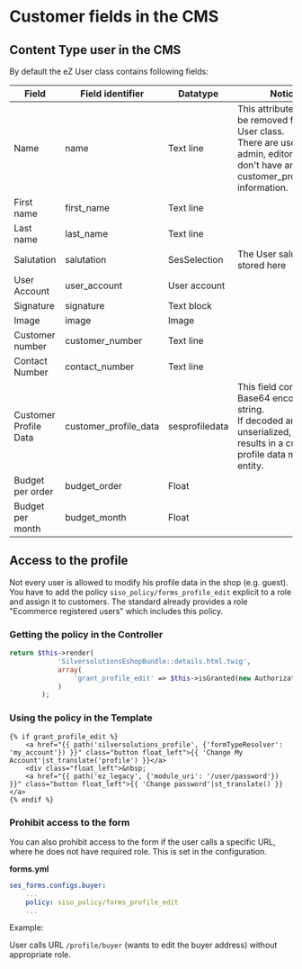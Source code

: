# Customer fields in the CMS

## Content Type user in the CMS

By default the eZ User class contains following fields:

|Field|Field identifier|Datatype|Notice|
|--- |--- |--- |--- |
|Name|name|Text line|This attribute can not be removed from the User class.</br>There are users (like admin, editors) who don't have any customer_profile_data information.|
|First name|first_name|Text line||
|Last name|last_name|Text line||
|Salutation|salutation|SesSelection|The User salutation is stored here|
|User Account|user_account|User account||
|Signature|signature|Text block||
|Image|image|Image||
|Customer number|customer_number|Text line||
|Contact Number|contact_number|Text line||
|Customer Profile Data|customer_profile_data|sesprofiledata|This field contains a Base64 encoded string.</br>If decoded and unserialized, this results in a customer profile data model entity.|
|Budget per order|budget_order|Float||
|Budget per month|budget_month|Float||

## Access to the profile

Not every user is allowed to modify his profile data in the shop (e.g. guest). You have to add the policy `siso_policy/forms_profile_edit` explicit to a role and assign it to customers. The standard already provides a role "Ecommerce registered users" which includes this policy. 

### Getting the policy in the Controller

``` php
return $this->render(
            'SilversolutionsEshopBundle::details.html.twig',
            array(
                'grant_profile_edit' => $this->isGranted(new AuthorizationAttribute('siso_policy', 'forms_profile_edit')),
            )
        );
```

### Using the policy in the Template

``` html+twig
{% if grant_profile_edit %}
    <a href="{{ path('silversolutions_profile', {'formTypeResolver': 'my_account'}) }}" class="button float_left">{{ 'Change My Account'|st_translate('profile') }}</a>
    <div class="float_left">&nbsp;
    <a href="{{ path('ez_legacy', {'module_uri': '/user/password'}) }}" class="button float_left">{{ 'Change password'|st_translate() }}</a>
{% endif %}
```

### Prohibit access to the form

You can also prohibit access to the form if the user calls a specific URL, where he does not have required role. This is set in the configuration.

**forms.yml**

``` yaml
ses_forms.configs.buyer:
    ...
    policy: siso_policy/forms_profile_edit
    ... 
```

Example:

User calls URL `/profile/buyer` (wants to edit the buyer address) without appropriate role.
